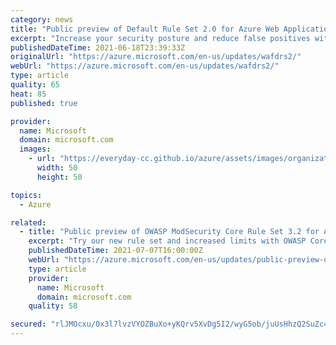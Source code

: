```yaml
---
category: news
title: "Public preview of Default Rule Set 2.0 for Azure Web Application Firewall "
excerpt: "Increase your security posture and reduce false positives with the Default Rule Set 2.0, now in public preview for Azure Web Application Firewall. "
publishedDateTime: 2021-06-18T23:39:33Z
originalUrl: "https://azure.microsoft.com/en-us/updates/wafdrs2/"
webUrl: "https://azure.microsoft.com/en-us/updates/wafdrs2/"
type: article
quality: 65
heat: 85
published: true

provider:
  name: Microsoft
  domain: microsoft.com
  images:
    - url: "https://everyday-cc.github.io/azure/assets/images/organizations/microsoft.com-50x50.jpg"
      width: 50
      height: 50

topics:
  - Azure

related:
  - title: "Public preview of OWASP ModSecurity Core Rule Set 3.2 for Azure Web Application Firewall "
    excerpt: "Try our new rule set and increased limits with OWASP Core Rule Set 3.2, now in public preview for Azure Web Application Firewall. "
    publishedDateTime: 2021-07-07T16:00:00Z
    webUrl: "https://azure.microsoft.com/en-us/updates/public-preview-of-owasp-core-rule-set-32-for-azure-web-application-firewall/"
    type: article
    provider:
      name: Microsoft
      domain: microsoft.com
    quality: 58

secured: "rlJMOcxu/0x3l7lvzVYOZBuXo+yKQrv5XvDg5I2/wyG5ob/juUsHhzQ2SuZc4IdS3pnvRE6ZcVtw45yEqT3hiq6xxm3iUFgBUluOjKheAMWiRaRkFrG11SdI3kCAYLqdL7MP/s8pQ0X4Hyxq8d1N3Fv2IleiwqRB0dXN19cUIhv3rhcdVZqTFzPMkavzwsuCK7DDho2ypD79jv20YiQi2CUHzsCA78Jks13JZX/DFr9DeAMPCmPfItaTWLHG4rayAdNoRbTZC0bpFFC4RcR9rzrDOfAWXxxpijxU/gmhwscDZ1cT3hBwUbtwGqS7SlgL+AJEdFucMvXBocshyND/aDpRfrW1/jYQ1wWuwM9dg9Q=;Eneq/cRuJdcrZRMq4+LJdA=="
---
```


